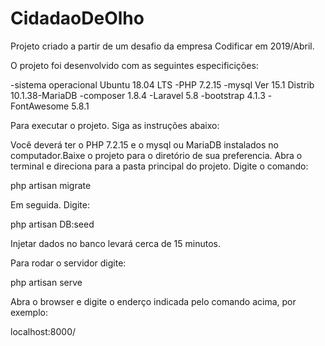 # CidadaoDeOlho
Projeto criado a partir de um desafio da empresa Codificar em 2019/Abril.

O projeto foi desenvolvido com as seguintes especificições:

-sistema operacional Ubuntu 18.04 LTS 
-PHP 7.2.15 
-mysql Ver 15.1 Distrib 10.1.38-MariaDB 
-composer 1.8.4 
-Laravel 5.8 
-bootstrap 4.1.3 
-FontAwesome 5.8.1

Para executar o projeto. Siga as instruções abaixo:

Você deverá ter o PHP 7.2.15 e o mysql ou MariaDB instalados no computador.Baixe o projeto para o diretório de sua preferencia. 
Abra o terminal e direciona para a pasta principal do projeto. Digite o comando:

php artisan migrate

Em seguida. Digite:

php artisan DB:seed

Injetar dados no banco levará cerca de 15 minutos.

Para rodar o servidor digite:

php artisan serve

Abra o browser e digite o enderço indicada pelo comando acima, por exemplo:

localhost:8000/

